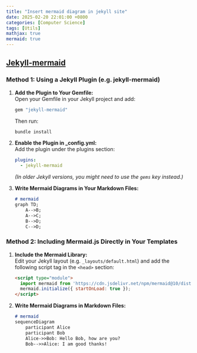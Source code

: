 ```yaml
---
title: "Insert mermaid diagram in jekyll site"
date: 2025-02-20 22:01:00 +0800
categories: [Computer Science]
tags: [Utils]
mathjax: true
mermaid: true
---
```


## [Jekyll-mermaid](https://github.com/jasonbellamy/jekyll-mermaid)

### Method 1: Using a Jekyll Plugin (e.g. jekyll-mermaid)

1. **Add the Plugin to Your Gemfile:**  
   Open your Gemfile in your Jekyll project and add:  
   ```ruby
   gem "jekyll-mermaid"
   ```
   Then run:
   ```bash
   bundle install
   ```

2. **Enable the Plugin in _config.yml:**  
   Add the plugin under the plugins section:
   ```yaml
   plugins:
     - jekyll-mermaid
   ```
   *(In older Jekyll versions, you might need to use the `gems` key instead.)*

3. **Write Mermaid Diagrams in Your Markdown Files:**  
   ```markdown
   # mermaid
   graph TD;
       A-->B;
       A-->C;
       B-->D;
       C-->D;
   ```

### Method 2: Including Mermaid.js Directly in Your Templates

1. **Include the Mermaid Library:**  
   Edit your Jekyll layout (e.g. `_layouts/default.html`) and add the following script tag in the `<head>` section:
   ```html
   <script type="module">
     import mermaid from 'https://cdn.jsdelivr.net/npm/mermaid@10/dist/mermaid.esm.min.mjs';
     mermaid.initialize({ startOnLoad: true });
   </script>
   ```

2. **Write Mermaid Diagrams in Markdown Files:**  
   ```markdown
   # mermaid
   sequenceDiagram
       participant Alice
       participant Bob
       Alice->>Bob: Hello Bob, how are you?
       Bob-->>Alice: I am good thanks!
   ```



